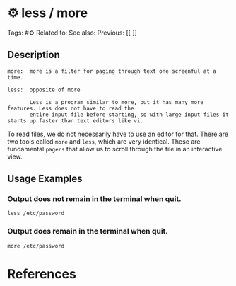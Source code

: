 # ⚙️ less / more

Tags: #⚙️ 
Related to: 
See also: 
Previous: [[ ]]

## Description

```shell-session
more:  more is a filter for paging through text one screenful at a time.

less:  opposite of more

       Less is a program similar to more, but it has many more features. Less does not have to read the
       entire input file before starting, so with large input files it starts up faster than text editors like vi.
```

To read files, we do not necessarily have to use an editor for that. There are two tools called `more` and `less`, which are very identical. These are fundamental `pagers` that allow us to scroll through the file in an interactive view.

## Usage Examples

### Output does not remain in the terminal when quit.
	less /etc/password

### Output does remain in the terminal when quit.
	more /etc/password

# References